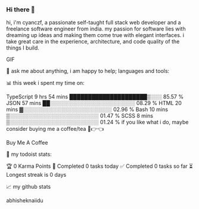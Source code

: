 ### Hi there 👋


hi, i'm cyanczf, a passionate self-taught full stack web developer and a freelance software engineer from india. my passion for software lies with dreaming up ideas and making them come true with elegant interfaces. i take great care in the experience, architecture, and code quality of the things I build.

GIF

💬 ask me about anything, i am happy to help;
languages and tools:

         

📊 this week i spent my time on:

TypeScript   9 hrs 54 mins   █████████████████████▒░░░   85.57 %
JSON         57 mins         ██░░░░░░░░░░░░░░░░░░░░░░░   08.29 %
HTML         20 mins         ▓░░░░░░░░░░░░░░░░░░░░░░░░   02.96 %
Bash         10 mins         ▒░░░░░░░░░░░░░░░░░░░░░░░░   01.47 %
SCSS         8 mins          ▒░░░░░░░░░░░░░░░░░░░░░░░░   01.24 %
if you like what i do, maybe consider buying me a coffee/tea 🥺👉👈

Buy Me A Coffee

🚧 my todoist stats:

🏆 0 Karma Points
🌸 Completed 0 tasks today
✅ Completed 0 tasks so far
⏳ Longest streak is 0 days

📈 my github stats

abhisheknaiidu
